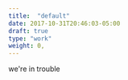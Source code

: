 ```yaml
---
title:  "default"
date: 2017-10-31T20:46:03-05:00
draft: true
type: "work"
weight: 0,
---
```

we're in trouble